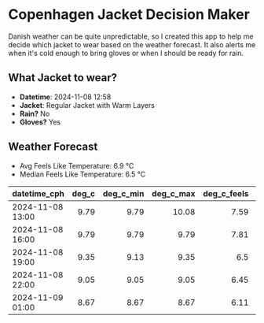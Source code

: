 
# Copenhagen Jacket Decision Maker

Danish weather can be quite unpredictable, so I created this app to help me decide which jacket to wear based on the weather forecast. 
It also alerts me when it's cold enough to bring gloves or when I should be ready for rain.

## What Jacket to wear?

- **Datetime**: 2024-11-08 12:58
- **Jacket**: Regular Jacket with Warm Layers
- **Rain?** No
- **Gloves?** Yes

## Weather Forecast
- Avg Feels Like Temperature: 6.9 °C
- Median Feels Like Temperature: 6.5 °C

| datetime_cph     |   deg_c |   deg_c_min |   deg_c_max |   deg_c_feels | weather   | wind   | rain   |
|:-----------------|--------:|------------:|------------:|--------------:|:----------|:-------|:-------|
| 2024-11-08 13:00 |    9.79 |        9.79 |       10.08 |          7.59 | Clouds    | Low    | None   |
| 2024-11-08 16:00 |    9.79 |        9.79 |        9.79 |          7.81 | Clouds    | Low    | None   |
| 2024-11-08 19:00 |    9.35 |        9.13 |        9.35 |          6.5  | Clouds    | Medium | None   |
| 2024-11-08 22:00 |    9.05 |        9.05 |        9.05 |          6.45 | Clouds    | Low    | None   |
| 2024-11-09 01:00 |    8.67 |        8.67 |        8.67 |          6.11 | Clouds    | Low    | None   |
        